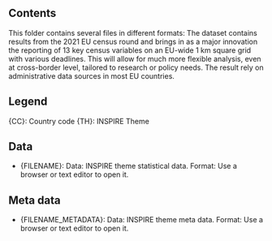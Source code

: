 ## Contents
This folder contains several files in different formats:
The dataset contains results from the 2021 EU census round and brings in as a major innovation the reporting of 13 key census variables on an EU-wide 1 km square grid with various deadlines. This will allow for much more flexible analysis, even at cross-border level, tailored to research or policy needs. The result rely on administrative data sources in most EU countries.

## Legend 
{CC}: Country code 
{TH}: INSPIRE Theme  

## Data
* {FILENAME}: 
	Data: INSPIRE theme statistical data. 
	Format: Use a browser or text editor to open it.
	
	
## Meta data	
* {FILENAME_METADATA}: 
	Data: INSPIRE theme meta data. 
	Format: Use a browser or text editor to open it.